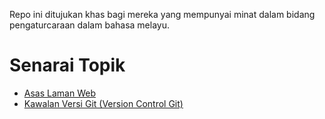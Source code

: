 Repo ini ditujukan khas bagi mereka yang mempunyai minat dalam bidang pengaturcaraan dalam bahasa melayu.

# Senarai Topik
- [Asas Laman Web](asas-laman-web)
- [Kawalan Versi Git (Version Control Git)](git)

<!--
- [Penyunting Teks (Text-Editor)](text-editor)
- [Bahasa Pengaturcaraan](languages)
- [Local Hosting](localhost) 
-->